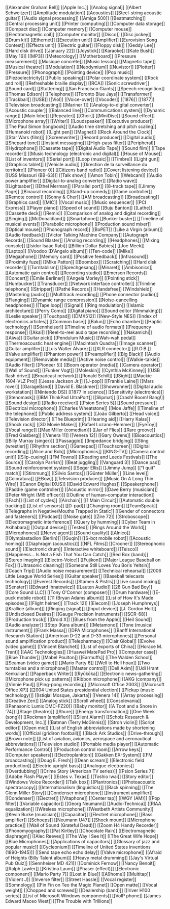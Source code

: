 [[Alexander Graham Bell]]
[[Apple Inc.]]
[[Analog signal]]
[[Albert Schweitzer]]
[[Amplitude modulation]]
[[Acoustics]]
[[Steel-string acoustic guitar]]
[[Audio signal processing]]
[[Amiga 500]]
[[Beatmatching]]
[[Central processing unit]]
[[Printer (computing)]]
[[Computer data storage]]
[[Compact disc]]
[[Computer memory]]
[[Computer mouse]]
[[Electromagnetic coil]]
[[Computer monitor]]
[[Disco]]
[[Disc jockey]]
[[Drum kit]]
[[Ethernet]]
[[Execution unit]]
[[Amplifier]]
[[Eurovision Song Contest]]
[[Effects unit]]
[[Electric guitar]]
[[Floppy disk]]
[[Geddy Lee]]
[[Hard disk drive]]
[[January 22]]
[[Joystick]]
[[Karaoke]]
[[Kate Bush]]
[[May 16]]
[[MP3]]
[[Meteorology]]
[[Motherboard]]
[[Pressure measurement]]
[[Musique concrète]]
[[Music lesson]]
[[Magnetic tape]]
[[Musical theatre]]
[[Modulation]]
[[Neodymium]]
[[Nuvistor]]
[[Plotter]]
[[Pressure]]
[[Phonograph]]
[[Pointing device]]
[[Pop music]]
[[Piezoelectricity]]
[[Public speaking]]
[[Polar coordinate system]]
[[Rock and roll]]
[[Refreshable braille display]]
[[RCA]]
[[Sonic screwdriver]]
[[Sound card]]
[[Stuttering]]
[[San Francisco Giants]]
[[Speech recognition]]
[[Thomas Edison]]
[[Telephone]]
[[Toronto Blue Jays]]
[[Transformer]]
[[Trackball]]
[[USB]]
[[Viol]]
[[Voice-over]]
[[Vocoder]]
[[1876]]
[[1877]]
[[Television broadcasting]]
[[Mariner 1]]
[[Analog-to-digital converter]]
[[Acoustic coupler]]
[[Balanced line]]
[[Communications system]]
[[Dynamic range]]
[[Main lobe]]
[[Repeater]]
[[Choir]]
[[MiniDisc]]
[[Sound effect]]
[[Microphone array]]
[[Writer]]
[[Loudspeaker]]
[[Executive producer]]
[[The Paul Simon Songbook]]
[[Audio time stretching and pitch scaling]]
[[Humanoid robot]]
[[Light pen]]
[[Magnet]]
[[Rock Around the Clock]]
[[Star Wars (film)]]
[[Screenwriter]]
[[Record producer]]
[[Digital audio]]
[[Shepard tone]]
[[Instant messaging]]
[[High-pass filter]]
[[Peripheral]]
[[Hydrophone]]
[[Cassette tape]]
[[Digital Audio Tape]]
[[Sound film]]
[[Tape recorder]]
[[Music technology (electronic and digital)]]
[[House of Mouse]]
[[List of inventors]]
[[Serial port]]
[[Loop (music)]]
[[Timbre]]
[[Light gun]]
[[Graphics tablet]]
[[Vehicle audio]]
[[Direction de la surveillance du territoire]]
[[Pioneer 0]]
[[Citizens band radio]]
[[Covert listening device]]
[[USS Missouri (BB-63)]]
[[Talk show]]
[[Amon Tobin]]
[[Webcam]]
[[Audio power amplifier]]
[[Digital-to-analog converter]]
[[Radio wave]]
[[Lightsaber]]
[[Ethel Merman]]
[[Parallel port]]
[[8-track tape]]
[[Jimmy Page]]
[[Binaural recording]]
[[Stand-up comedy]]
[[Game controller]]
[[Remote control]]
[[Sonny & Cher]]
[[AM broadcasting]]
[[Broadcasting]]
[[Graphics card]]
[[MIC]]
[[Vocal music]]
[[Music sequencer]]
[[PCI Express]]
[[Player piano]]
[[Speed of sound]]
[[Buju Banton]]
[[Lathe]]
[[Cassette deck]]
[[Remix]]
[[Comparison of analog and digital recording]]
[[Singing]]
[[McDonaldland]]
[[Smartphone]]
[[Bunker buster]]
[[Timeline of musical events]]
[[Parabolic microphone]]
[[Production sound mixer]]
[[Optical mouse]]
[[Phonograph record]]
[[BoPET]]
[[Like a Virgin (album)]]
[[Audio feedback]]
[[Victor Talking Machine Company]]
[[Autograph Records]]
[[Sound Blaster]]
[[Analog recording]]
[[Headphones]]
[[Mixing console]]
[[Isidor Isaac Rabi]]
[[Billion Dollar Babies]]
[[Joe Meek]]
[[Laptop]]
[[Voodoo (D'Angelo album)]]
[[Ten-code]]
[[Mike]]
[[Megaphone]]
[[Memory card]]
[[Positive feedback]]
[[Infrasound]]
[[Proximity fuze]]
[[Mike Patton]]
[[Boombox]]
[[Scratching]]
[[Hard disk recorder]]
[[Turntablism]]
[[Sprechgesang]]
[[Minaret]]
[[Ambisonics]]
[[Automatic gain control]]
[[Recording studio]]
[[Emerson Records]]
[[Concert]]
[[Emile Berliner]]
[[Angela Morley]]
[[Pointing stick]]
[[Humbucker]]
[[Transducer]]
[[Network interface controller]]
[[Trimline telephone]]
[[Stripper]]
[[Pathé Records]]
[[Handsfree]]
[[Windshield]]
[[Mastering (audio)]]
[[Multitrack recording]]
[[Phone connector (audio)]]
[[Flanging]]
[[Dynamic range compression]]
[[Noise-cancelling headphones]]
[[Tape loop]]
[[Signal]]
[[Ring modulation]]
[[Islamic architecture]]
[[Perry Como]]
[[Digital piano]]
[[Sound editor (filmmaking)]]
[[Leslie speaker]]
[[Touchpad]]
[[DMX512]]
[[New-Style NES]]
[[Index of electronics articles]]
[[Common base]]
[[Balun]]
[[Echo chamber]]
[[Haptic technology]]
[[Sennheiser]]
[[Timeline of audio formats]]
[[Frequency response]]
[[Akai]]
[[Reel-to-reel audio tape recording]]
[[Nakamichi]]
[[Aiwa]]
[[Guitar pick]]
[[Pendulum Music]]
[[Wah-wah pedal]]
[[Thermoacoustic heat engine]]
[[Macintosh Quadra]]
[[Image scanner]]
[[Guitar amplifier]]
[[Luis Walter Alvarez]]
[[XLR connector]]
[[R.O.B.]]
[[Valve amplifier]]
[[Phantom power]]
[[Preamplifier]]
[[Big Black]]
[[Audio equipment]]
[[Removable media]]
[[Active noise control]]
[[Walkie-talkie]]
[[Audio filter]]
[[Pioneer 5]]
[[Boom operator (media)]]
[[Camera operator]]
[[Wall of Sound]]
[[Funker Vogt]]
[[Moleskin]]
[[Cynthia McKinney]]
[[USB flash drive]]
[[Broadcast network]]
[[Ronald Schill]]
[[ISight]]
[[Mackie 1604-VLZ Pro]]
[[Jesse Jackson Jr.]]
[[J-pop]]
[[Frankie Laine]]
[[Mars rover]]
[[GarageBand]]
[[David E. Blackmer]]
[[Showrunner]]
[[Digital audio workstation]]
[[Nintendo DS]]
[[1877 in science]]
[[Sensitivity (electronics)]]
[[Stenomask]]
[[IBM ThinkPad UltraPort]]
[[Slipmat]]
[[Crash! Boom! Bang!]]
[[Sound design]]
[[Radio receiver]]
[[Psion Series 5]]
[[Sound pressure]]
[[Electrical microphone]]
[[Charles Wheatstone]]
[[Moe Jaffe]]
[[Timeline of the telephone]]
[[Public address system]]
[[João Gilberto]]
[[Head voice]]
[[Television director]]
[[The Blueprint]]
[[Hearing aid]]
[[Harry Kalas]]
[[Shock rock]]
[[3D Movie Maker]]
[[Rafael Lozano-Hemmer]]
[[EyeToy]]
[[Vocal range]]
[[Max Miller (comedian)]]
[[Jar of Flies]]
[[Rare groove]]
[[Fred Gaisberg]]
[[Venera 11]]
[[Venera 12]]
[[Gary Owens]]
[[Bioacoustics]]
[[Billy Murray (singer)]]
[[Passaggio]]
[[Impedance bridging]]
[[Sting (wrestler)]]
[[Rhythm section]]
[[Gamepad]]
[[Touchscreen]]
[[Digital recording]]
[[Alice and Bob]]
[[Microphonics]]
[[KING-TV]]
[[Camera control unit]]
[[Slip-cueing]]
[[FM Towns]]
[[Reading and Leeds Festivals]]
[[The Source]]
[[Carolyn Parrish]]
[[Beat juggling]]
[[Vanguard 3]]
[[Dance pad]]
[[Sound reinforcement system]]
[[Seger Ellis]]
[[Jimmy Jump]]
[["I quit" match]]
[[Stimmung]]
[[Silvio Santos]]
[[Günter Müller]]
[[Line level]]
[[Coloratura]]
[[EBow]]
[[Television producer]]
[[Music On A Long Thin Wire]]
[[Canon Digital IXUS]]
[[David Edward Hughes]]
[[Speakerphone]]
[[Paddle (game controller)]]
[[Acoustic mirror]]
[[Dave Berry (musician)]]
[[Peter Wright (MI5 officer)]]
[[Outline of human–computer interaction]]
[[Fach]]
[[List of cycles]]
[[Airchain]]
[[1 Main Circuit]]
[[Automatic double tracking]]
[[List of sensors]]
[[D-pad]]
[[Changing room]]
[[TeamSpeak]]
[[Telegraphs in Negative/Mouths Trapped in Static]]
[[Gender of connectors and fasteners]]
[[Podcast]]
[[Noise gate]]
[[Zire 72]]
[[Stroboscope]]
[[Electromagnetic interference]]
[[Query by humming]]
[[Cyber Team in Akihabara]]
[[Output device]]
[[Tested]]
[[Rings Around the World]]
[[Microphones]]
[[Nerve agent]]
[[Sound quality]]
[[Alnico]]
[[Olympiastadion (Berlin)]]
[[Guqin]]
[[S-bot mobile robot]]
[[Acoustic homing]]
[[Diaphragm (acoustics)]]
[[NFL Films]]
[[Crooner]]
[[Stereophonic sound]]
[[Electronic drum]]
[[Interactive whiteboard]]
[[Teisco]]
[[Happiness... Is Not a Fish That You Can Catch]]
[[Red Box (band)]]
[[Stereo imaging]]
[[Electro-Voice]]
[[Fujikon]]
[[Major League Baseball on Fox]]
[[Ultrasonic cleaning]]
[[Someone Still Loves You Boris Yeltsin]]
[[Coach Trip]]
[[Audio noise measurement]]
[[Technical rehearsal]]
[[2006 Little League World Series]]
[[Guitar speaker]]
[[Baseball telecasts technology]]
[[Everest Records]]
[[Stamen & Pistils]]
[[Live sound mixing]]
[[Senster]]
[[Edward Ihnatowicz]]
[[Lauten Audio]]
[[28 Gun Bad Boy]]
[[Core Sound LLC]]
[[Tony O'Connor (composer)]]
[[Drum hardware]]
[[E-puck mobile robot]]
[[11 (Bryan Adams album)]]
[[List of How It's Made episodes]]
[[Flight helmet]]
[[Track 12]]
[[Elecom]]
[[Joseph Humphreys]]
[[Krallice (album)]]
[[Ringing (signal)]]
[[Input device]]
[[J. Gordon Holt]]
[[Undisclosed Desires]]
[[Gauge Precision Instruments]]
[[SCR-68]]
[[Production truck]]
[[Droid X]]
[[Blues from the Apple]]
[[Heil Sound]]
[[Audio analyzer]]
[[Step (Kara album)]]
[[Metamono]]
[[Tone (musical instrument)]]
[[Frank Massa]]
[[DPA Microphones]]
[[Banff International Research Station]]
[[American D-22 and D-33 microphones]]
[[Personal sound amplification product]]
[[Telepharmacy]]
[[Clair Global]]
[[Evolve (video game)]]
[[Vincent Blanchet]]
[[List of exports of China]]
[[Horace M. Trent]]
[[AAC Technologies]]
[[Huawei MatePad Pro]]
[[Computer case]]
[[Blue Thunder]]
[[Mabel Poulton]]
[[Earmuffs]]
[[The Walden School]]
[[Seaman (video game)]]
[[Mario Party 6]]
[[Well to Hell hoax]]
[[Two turntables and a microphone]]
[[Master control]]
[[Dell Axim]]
[[Udi Hrant Kenkulian]]
[[Paperback Writer]]
[[Ryūkōka]]
[[Electronic news-gathering]]
[[Microphone pick up patterns]]
[[Ribbon microphone]]
[[AKG (company)]]
[[Vinnie Paul]]
[[Ping-pong recording]]
[[Microsoft Office 2003]]
[[Microsoft Office XP]]
[[2004 United States presidential election]]
[[Pickup (music technology)]]
[[Istiqlal Mosque, Jakarta]]
[[Venera 14]]
[[Array processing]]
[[Creative Zen]]
[[Analog stick]]
[[Scroll wheel]]
[[Consolevania]]
[[Panasonic Lumix DMC-FZ20]]
[[Baby monitor]]
[[A Toot and a Snore in '74]]
[[Stage (theatre)]]
[[Shure]]
[[Energy transformation]]
[[One Week (song)]]
[[Rockman (amplifier)]]
[[Silent Alarm]]
[[Scholz Research & Development, Inc.]]
[[Batman (Terry McGinnis)]]
[[Stroh violin]]
[[Script editor]]
[[Open mic]]
[[List of English abbreviations made by shortening words]]
[[Official (gridiron football)]]
[[Black Ark Studios]]
[[Drive-through]]
[[Brown note]]
[[List of aviation, avionics, aerospace and aeronautical abbreviations]]
[[Television studio]]
[[Portable media player]]
[[Automatic Performance Control]]
[[Production control room]]
[[Arrow keys]]
[[Computer speakers]]
[[Electroplankton]]
[[Gakken EX-System]]
[[FM broadcasting]]
[[Doug E. Fresh]]
[[Dean scream]]
[[Electronic field production]]
[[Electric upright bass]]
[[Analogue electronics]]
[[Overdubbing]]
[[Crime Story (American TV series)]]
[[Psion Series 7]]
[[Adobe Flash Player]]
[[Estes v. Texas]]
[[Toshio Iwai]]
[[Story editor]]
[[Windows Voice Recorder]]
[[Talk box]]
[[Plantronics]]
[[Photoacoustic spectroscopy]]
[[Internationalism (linguistics)]]
[[Back spinning]]
[[The Glenn Miller Story]]
[[Condenser microphone]]
[[Instrument amplifier]]
[[Condenser]]
[[Electret]]
[[Vitaphone]]
[[Center tap]]
[[WGY (AM)]]
[[Pop filter]]
[[Variable capacitor]]
[[Georg Neumann]]
[[Audio-Technica]]
[[RIAA equalization]]
[[Wireless microphone]]
[[Westbeth Artists Community]]
[[Kevin Burke (musician)]]
[[Capacitor]]
[[Electret microphone]]
[[Bass amplifier]]
[[Schoeps]]
[[Neumann U47]]
[[Shock mount]]
[[Microphone practice]]
[[Wall of Sound (Grateful Dead)]]
[[Zoom H4 Handy Recorder]]
[[Phonomyography]]
[[Pat Kirtley]]
[[Chocolate Rain]]
[[Electromagnetic diaphragm]]
[[Alec Reeves]]
[[The Way I See It]]
[[The Great Wife Hope]]
[[Blue Microphones]]
[[Applications of capacitors]]
[[Glossary of jazz and popular music]]
[[Cycleonium]]
[[Timeline of United States inventions (1890–1945)]]
[[Send tape echo echo delay]]
[[Valve microphone]]
[[Afraid of Heights (Billy Talent album)]]
[[Heavy metal drumming]]
[[Jay's Virtual Pub Quiz]]
[[Sennheiser MD 421]]
[[Dominick Fernow]]
[[Nancy Benoit]]
[[Ralph Lawler]]
[[Kristina Laum]]
[[Phaser (effect)]]
[[Electronic component]]
[[Mario Party 7]]
[[Lost in Blue]]
[[A9home]]
[[Multitap]]
[[Violent J]]
[[Inverse filter]]
[[Street Hassle]]
[[Vocal register]]
[[Somnology]]
[[Fin Fin on Teo the Magic Planet]]
[[Open matte]]
[[Vocal weight]]
[[Chopped and screwed]]
[[Dealership (band)]]
[[Iriver H100 series]]
[[List of Microsoft Windows components]]
[[VoIP phone]]
[[James Edward Maceo West]]
[[The Trouble with Trillions]]
